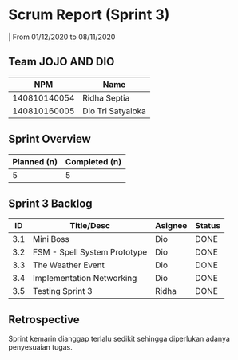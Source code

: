 # Scrum Report (Sprint 3)
| From 01/12/2020 to 08/11/2020

## Team JOJO AND DIO
| NPM           | Name        |
| ------------- |-------------|
| 140810140054  | Ridha Septia    |
| 140810160005  | Dio Tri Satyaloka    |


## Sprint Overview
| Planned (n)   | Completed (n) |
| ------------- |-------------- |
| 5             | 5             |

## Sprint 3 Backlog

| ID  | Title/Desc | Asignee | Status |
| --- | ---------- | ------- | ------ |
| 3.1 | Mini Boss | Dio | DONE |
| 3.2 | FSM - Spell System Prototype | Dio | DONE |
| 3.3 | The Weather Event | Dio | DONE |
| 3.4 | Implementation Networking | Dio | DONE |
| 3.5 | Testing Sprint 3 | Ridha | DONE |
## Retrospective 

Sprint kemarin dianggap terlalu sedikit sehingga diperlukan adanya penyesuaian tugas.

